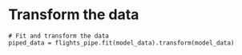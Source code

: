 # Transform the data

```
# Fit and transform the data
piped_data = flights_pipe.fit(model_data).transform(model_data)
```